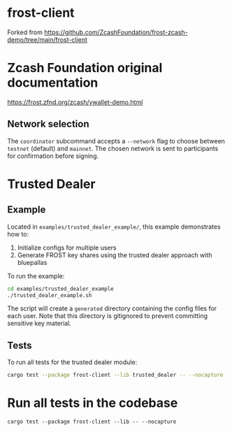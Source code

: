 # frost-client
Forked from https://github.com/ZcashFoundation/frost-zcash-demo/tree/main/frost-client

# Zcash Foundation original documentation
https://frost.zfnd.org/zcash/ywallet-demo.html

## Network selection

The `coordinator` subcommand accepts a `--network` flag to choose between
`testnet` (default) and `mainnet`. The chosen network is sent to participants
for confirmation before signing.

# Trusted Dealer

## Example
Located in `examples/trusted_dealer_example/`, this example demonstrates how to:
1. Initialize configs for multiple users
2. Generate FROST key shares using the trusted dealer approach with bluepallas

To run the example:
```bash
cd examples/trusted_dealer_example
./trusted_dealer_example.sh
```

The script will create a `generated` directory containing the config files for each user. Note that this directory is gitignored to prevent committing sensitive key material.

## Tests
To run all tests for the trusted dealer module:
```bash
cargo test --package frost-client --lib trusted_dealer -- --nocapture
```

# Run all tests in the codebase
```
cargo test --package frost-client --lib -- --nocapture
```